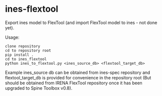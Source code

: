 # ines-flextool

Export ines model to FlexTool (and import FlexTool model to ines - not done yet).

Usage:

```
clone repository
cd to repository root
pip install .
cd to ines_flextool
python ines_to_flextool.py <ines_source_db> <flextool_target_db>
```

Example ines_source db can be obtained from ines-spec repository and flextool_target_db is provided for convenience in the repository root (But should be obtained from IRENA FlexTool repository once it has been upgraded to Spine Toolbox v0.8).

